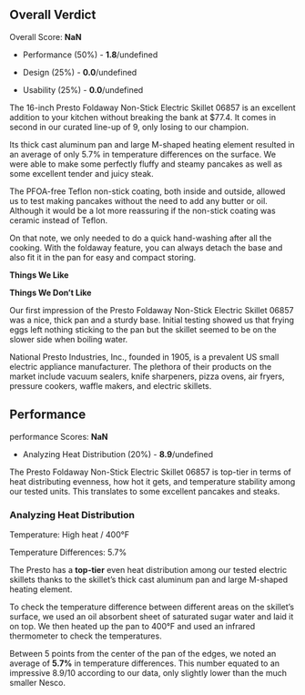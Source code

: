 Overall Verdict
---------------

Overall Score: **NaN**

*   Performance (50%) - **1.8**/undefined
    
*   Design (25%) - **0.0**/undefined
    
*   Usability (25%) - **0.0**/undefined
    

The 16-inch Presto Foldaway Non-Stick Electric Skillet 06857 is an excellent addition to your kitchen without breaking the bank at $77.4. It comes in second in our curated line-up of 9, only losing to our champion.

Its thick cast aluminum pan and large M-shaped heating element resulted in an average of only 5.7% in temperature differences on the surface. We were able to make some perfectly fluffy and steamy pancakes as well as some excellent tender and juicy steak.

The PFOA-free Teflon non-stick coating, both inside and outside, allowed us to test making pancakes without the need to add any butter or oil. Although it would be a lot more reassuring if the non-stick coating was ceramic instead of Teflon.

On that note, we only needed to do a quick hand-washing after all the cooking. With the foldaway feature, you can always detach the base and also fit it in the pan for easy and compact storing.

**Things We Like**

**Things We Don’t Like**

Our first impression of the Presto Foldaway Non-Stick Electric Skillet 06857 was a nice, thick pan and a sturdy base. Initial testing showed us that frying eggs left nothing sticking to the pan but the skillet seemed to be on the slower side when boiling water.

National Presto Industries, Inc., founded in 1905, is a prevalent US small electric appliance manufacturer. The plethora of their products on the market include vacuum sealers, knife sharpeners, pizza ovens, air fryers, pressure cookers, waffle makers, and electric skillets.

Performance
-----------

performance Scores: **NaN**

*   Analyzing Heat Distribution (20%) - **8.9**/undefined
    

The Presto Foldaway Non-Stick Electric Skillet 06857 is top-tier in terms of heat distributing evenness, how hot it gets, and temperature stability among our tested units. This translates to some excellent pancakes and steaks.

### Analyzing Heat Distribution

Temperature: High heat / 400°F

Temperature Differences: 5.7%

The Presto has a **top-tier** even heat distribution among our tested electric skillets thanks to the skillet’s thick cast aluminum pan and large M-shaped heating element.

To check the temperature difference between different areas on the skillet’s surface, we used an oil absorbent sheet of saturated sugar water and laid it on top. We then heated up the pan to 400°F and used an infrared thermometer to check the temperatures.

Between 5 points from the center of the pan of the edges, we noted an average of **5.7%** in temperature differences. This number equated to an impressive 8.9/10 according to our data, only slightly lower than the much smaller Nesco.